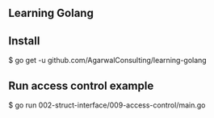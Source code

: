 Learning Golang
---------------

## Install

  $ go get -u github.com/AgarwalConsulting/learning-golang

## Run access control example

  $ go run 002-struct-interface/009-access-control/main.go
